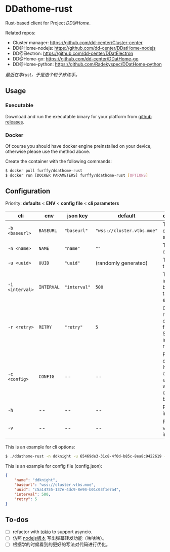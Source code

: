 # DDathome-rust 

Rust-based client for Project *DD@Home*.

Related repos:
- Cluster manager: https://github.com/dd-center/Cluster-center
- DD@Home-nodejs: https://github.com/dd-center/DDatHome-nodejs
- DD@Electron: https://github.com/dd-center/DDatElectron
- DD@Home-go: https://github.com/dd-center/DDatHome-go
- DD@Home-python: https://github.com/Radekyspec/DDatHome-python

*最近在学rust，于是造个轮子练练手。*

## Usage
### Executable

Download and run the executable binary for your platform from [github releases](https://github.com/Furffico/ddathome-rust/releases).

### Docker

Of course you should have docker engine preinstalled on your device, otherwise please use the method above.

Create the container with the following commands:
```bash
$ docker pull furffy/ddathome-rust
$ docker run [DOCKER PARAMETERS] furffy/ddathome-rust [OPTIONS]
```

## Configuration

Priority: **defaults** < **ENV** < **config file** < **cli parameters**

| cli | env | json key | default | description | 
|----|-----|-----|----|----|
| `-b <baseurl>` | `BASEURL` | `"baseurl"` | `"wss://cluster.vtbs.moe"` | The baseurl of the server |
| `-n <name>` | `NAME` | `"name"` | `""` | The name of the client |
| `-u <uuid>` | `UUID` | `"uuid"` | (randomly generated) | The uuid of this client |
| `-i <interval>` | `INTERVAL` | `"interval"`| `500` | The interval(ms) between task execution |
| `-r <retry>` | `RETRY` | `"retry"` | `5` | Count of retries on connection failure.<br> Set to 0 for infinite retries. |
| `-c <config>` | `CONFIG` | -- | -- | Path to config file.<br>If the file does not exist, one with default config will be created. |
| `-h` | -- | -- | -- | Print help information |
| `-v` | -- | -- | -- | Print version information |

This is an example for cli options:
```bash
$ ./ddathome-rust -n ddknight -u 65469de3-31c8-4f0d-b85c-8ea8c9422619 -i 1000
```

This is an example for config file (config.json):
```json
{
    "name": "ddknight",
    "baseurl": "wss://cluster.vtbs.moe",
    "uuid": "c5a14755-137e-4dc9-8e94-b01c03f1e7a4",
    "interval": 500,
    "retry": 5
}
```

## To-dos

- [ ] refactor with [tokio](https://tokio.rs/) to support asyncio.
- [ ] 仿照 [nodejs版本](https://github.com/dd-center/DDatHome-nodejs) 写出弹幕转发功能（咕咕咕）。
- [ ] 根据学的时候看到的更好的写法对代码进行优化。
